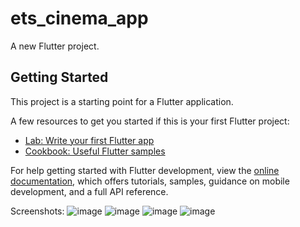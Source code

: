 # ets_cinema_app

A new Flutter project.

## Getting Started

This project is a starting point for a Flutter application.

A few resources to get you started if this is your first Flutter project:

- [Lab: Write your first Flutter app](https://docs.flutter.dev/get-started/codelab)
- [Cookbook: Useful Flutter samples](https://docs.flutter.dev/cookbook)

For help getting started with Flutter development, view the
[online documentation](https://docs.flutter.dev/), which offers tutorials,
samples, guidance on mobile development, and a full API reference.

Screenshots:
![image](https://github.com/hilmizr/ets_cinema_app/assets/70790033/77ce6d79-b4c6-45e8-ad29-cec5933efc7a)
![image](https://github.com/hilmizr/ets_cinema_app/assets/70790033/28e39582-f86d-4a76-816e-dfce6e6d72b4)
![image](https://github.com/hilmizr/ets_cinema_app/assets/70790033/01504215-193c-4ff4-8056-e61bdeec34b1)
![image](https://github.com/hilmizr/ets_cinema_app/assets/70790033/dea08552-ad44-4cbb-aeec-21d9d76aade3)

